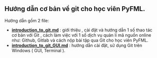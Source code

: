 ## Hướng dẫn cơ bản về git cho học viên PyFML. 

Hướng dẫn gồm 2 file:

- [__introduction_to_git.md__](https://github.com/huyhoang17/Guide/blob/master/introduction_to_git.md)  : giới thiệu , cài đặt và hướng dẫn 1 số thao tác cơ bản với Git , cách làm việc với 1 số dịch vụ quản lí mã nguồn online như: Github, Gitlab và cách nộp bài tập qua Git cho học viên PyFML.
- [__introduction_to_git_GUI.md__](https://github.com/huyhoang17/Guide/blob/master/introduction_to_git_GUI.md) : hướng dẫn cài đặt, sử dụng Git trên Windows ( GUI, Terminal ).
